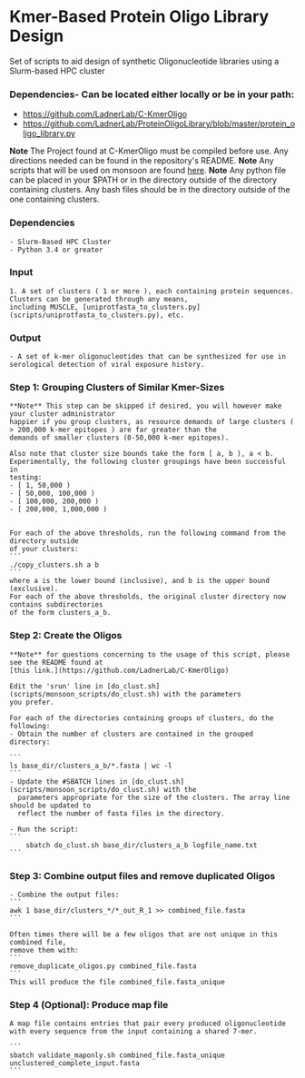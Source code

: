 # Kmer-Based Protein Oligo Library Design
Set of scripts to aid design of synthetic Oligonucleotide libraries using a Slurm-based HPC cluster
### Dependencies- Can be located either locally or be in your path:
- https://github.com/LadnerLab/C-KmerOligo
- https://github.com/LadnerLab/ProteinOligoLibrary/blob/master/protein_oligo_library.py

**Note** The Project found at C-KmerOligo must be compiled before use. Any directions needed can be found in the repository's README.
**Note** Any scripts that will be used on monsoon are found [here](scripts/monsoon_scripts).
**Note** Any python file can be placed in your $PATH or in the directory outside of the directory containing clusters.
         Any bash files should be in the directory outside of the one containing clusters.

### Dependencies
    - Slurm-Based HPC Cluster
    - Python 3.4 or greater


### Input
    1. A set of clusters ( 1 or more ), each containing protein sequences. Clusters can be generated through any means,
    including MUSCLE, [uniprotfasta_to_clusters.py](scripts/uniprotfasta_to_clusters.py), etc.

### Output
    - A set of k-mer oligonucleotides that can be synthesized for use in serological detection of viral exposure history.

### Step 1: Grouping Clusters of Similar Kmer-Sizes
    **Note** This step can be skipped if desired, you will however make your cluster administrator
    happier if you group clusters, as resource demands of large clusters ( > 200,000 k-mer epitopes ) are far greater than the
    demands of smaller clusters (0-50,000 k-mer epitopes).

    Also note that cluster size bounds take the form [ a, b ), a < b.
    Experimentally, the following cluster groupings have been successful in
    testing:
    - [ 1, 50,000 )
    - [ 50,000, 100,000 )
    - [ 100,000, 200,000 )
    - [ 200,000, 1,000,000 )


    For each of the above thresholds, run the following command from the directory outside
    of your clusters:
    ```
    ./copy_clusters.sh a b 
    ```
    where a is the lower bound (inclusive), and b is the upper bound (exclusive).
    For each of the above thresholds, the original cluster directory now contains subdirectories
    of the form clusters_a_b.


### Step 2: Create the Oligos
    **Note** for questions concerning to the usage of this script, please see the README found at
    [this link.](https://github.com/LadnerLab/C-KmerOligo)

    Edit the 'srun' line in [do_clust.sh](scripts/monsoon_scripts/do_clust.sh) with the parameters
    you prefer. 

    For each of the directories containing groups of clusters, do the following:
    - Obtain the number of clusters are contained in the grouped directory:

    ```
    ls base_dir/clusters_a_b/*.fasta | wc -l
    ```
    - Update the #SBATCH lines in [do_clust.sh](scripts/monsoon_scripts/do_clust.sh) with the
      parameters appropriate for the size of the clusters. The array line should be updated to
      reflect the number of fasta files in the directory.

    - Run the script:
    ```
        sbatch do_clust.sh base_dir/clusters_a_b logfile_name.txt
    ```


### Step 3: Combine output files and remove duplicated Oligos
    - Combine the output files:
    ```
    awk 1 base_dir/clusters_*/*_out_R_1 >> combined_file.fasta
    ```

    Often times there will be a few oligos that are not unique in this combined file,
    remove them with:
    ```
    remove_duplicate_oligos.py combined_file.fasta
    ```
    This will produce the file combined_file.fasta_unique 

### Step 4 (Optional): Produce map file 
    A map file contains entries that pair every produced oligonucleotide
    with every sequence from the input containing a shared 7-mer.

    ```
    sbatch validate_maponly.sh combined_file.fasta_unique unclustered_complete_input.fasta
    ```

      




